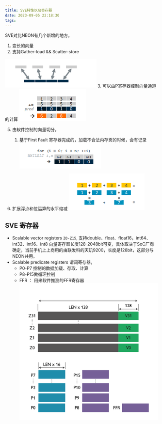 ```yaml
---
title: SVE特性以及寄存器
date: 2023-09-05 22:18:30
tags:
---
```


SVE对比NEON有几个新增的地方。
1. 变长的向量
2. 支持Gather-load && Scatter-store

![](SVE特性以及寄存器/gather.png)
3. 可以由P寄存器控制向量通道的计算
![](SVE特性以及寄存器/Pvector.png)

5. 由软件控制的向量切分。
	1. 基于First Fault 寄存器完成的，加载不合法内存页的时候，会有记录
		![](SVE特性以及寄存器/20230905222847.png)

1. 扩展浮点和位运算的水平缩减
![](SVE特性以及寄存器/140339805.png)

## SVE 寄存器
- Scalable vector registers
`Z0-Z15`, 支持double、float、float16，int64、int32、int16、int8
向量寄存器长度128-2048bit可变，具体取决于SoC厂商确定，当前手机上上商用的由联发科的天玑9200，长度是128bit，这部分与NEON共用。
- Scalable predicate registers
谓词寄存器，
	- P0-P7 控制的数据加载、存取、计算
	- P8-P15做循环控制
	- FFR ： 用来软件推测的FFR寄存器
![](SVE特性以及寄存器/SVE.png)